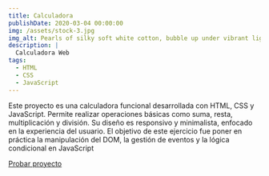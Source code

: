 ```yaml
---
title: Calculadora
publishDate: 2020-03-04 00:00:00
img: /assets/stock-3.jpg
img_alt: Pearls of silky soft white cotton, bubble up under vibrant lighting
description: |
  Calculadora Web
tags:
  - HTML
  - CSS
  - JavaScript
---
```


Este proyecto es una calculadora funcional desarrollada con HTML, CSS y JavaScript. Permite realizar operaciones básicas como suma, resta, multiplicación y división. Su diseño es responsivo y minimalista, enfocado en la experiencia del usuario.
El objetivo de este ejercicio fue poner en práctica la manipulación del DOM, la gestión de eventos y la lógica condicional en JavaScript


<a href="/Calculadora/index.html" target="_blank" rel="noopener noreferrer">
  Probar proyecto
</a>



